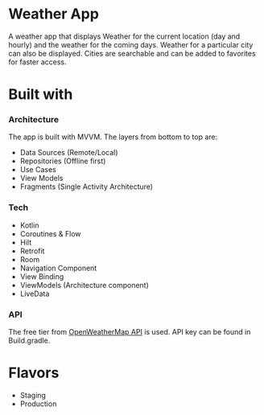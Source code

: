 # Weather App
A weather app that displays Weather for the current location (day and hourly) and the weather for the coming days.
Weather for a particular city can also be displayed. Cities are searchable and can be added to favorites for faster access.

# Built with
### Architecture
The app is built with MVVM. The layers from bottom to top are:
- Data Sources (Remote/Local)
- Repositories (Offline first)
- Use Cases 
- View Models
- Fragments (Single Activity Architecture) 

### Tech
- Kotlin
- Coroutines & Flow
- Hilt
- Retrofit
- Room
- Navigation Component
- View Binding
- ViewModels (Architecture component)   
- LiveData

### API
The free tier from [OpenWeatherMap API](https://openweathermap.org/api) is used. API key can be found in Build.gradle.

# Flavors
- Staging
- Production